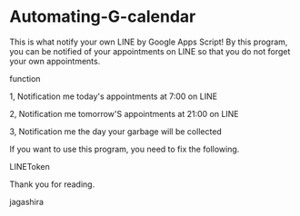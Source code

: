 # Automating-G-calendar

This is what notify your own LINE by Google Apps Script!
By this program, you can be notified of your appointments on LINE so that you do not forget your own appointments.

function

1, Notification me today's appointments at 7:00 on LINE

2, Notification me tomorrow'S appointments at 21:00 on LINE

3, Notification me the day your garbage will be collected


If you want to use this program, you need to fix the following.

LINEToken

Thank you for reading.

jagashira

